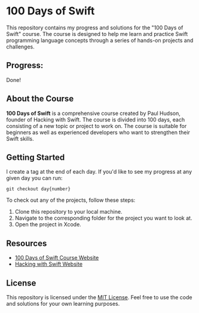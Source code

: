 # 100 Days of Swift

This repository contains my progress and solutions for the "100 Days of Swift" course. The course is designed to help me learn and practice Swift programming language concepts through a series of hands-on projects and challenges.

## Progress:

Done!

## About the Course

**100 Days of Swift** is a comprehensive course created by Paul Hudson, founder of Hacking with Swift. The course is divided into 100 days, each consisting of a new topic or project to work on. The course is suitable for beginners as well as experienced developers who want to strengthen their Swift skills.

## Getting Started

I create a tag at the end of each day. If you'd like to see my progress at any given day you can run:

```
git checkout day{number}
```

To check out any of the projects, follow these steps:

1. Clone this repository to your local machine.
2. Navigate to the corresponding folder for the project you want to look at.
3. Open the project in Xcode.

## Resources

- [100 Days of Swift Course Website](https://www.hackingwithswift.com/100)
- [Hacking with Swift Website](https://www.hackingwithswift.com/)

## License

This repository is licensed under the [MIT License](LICENSE). Feel free to use the code and solutions for your own learning purposes.

